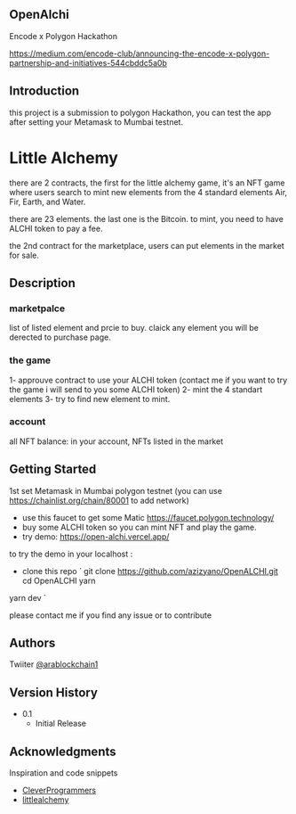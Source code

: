 
## OpenAlchi 

Encode x Polygon Hackathon 

https://medium.com/encode-club/announcing-the-encode-x-polygon-partnership-and-initiatives-544cbddc5a0b

## Introduction

this project is a submission to polygon Hackathon, you can test the app after setting your Metamask to Mumbai testnet. 

# Little Alchemy


there are 2 contracts, the first for the little alchemy game, it's an NFT game where users search to mint new elements
from the 4 standard elements Air, Fir, Earth, and Water.

there are 23 elements. the last one is the Bitcoin.
to mint, you need to have ALCHI token to pay a fee.

the 2nd contract for the marketplace, users can put elements in the market for sale. 

## Description

### marketpalce
list of listed element and prcie to buy. claick any element you will be derected to purchase page.

### the game
1- approuve contract to use your ALCHI token (contact me if you want to try the game i will send to you some ALCHI token)
2- mint the 4 standart elements
3- try to find new element to mint.

### account
all NFT balance: in your account, NFTs listed in the market

## Getting Started

1st set Metamask in Mumbai polygon testnet (you can use https://chainlist.org/chain/80001 to add network)

- use this faucet to get some Matic https://faucet.polygon.technology/
- buy some ALCHI token so you can mint NFT and play the game.
- try demo: https://open-alchi.vercel.app/

to try the demo in your localhost :
- clone this repo 
`
git clone https://github.com/azizyano/OpenALCHI.git
cd OpenALCHI 
yarn

yarn dev
`


please contact me if you find any issue or to contribute 

## Authors

Twiiter
[@arablockchain1](https://twitter.com/arablockchain1)

## Version History

* 0.1
    * Initial Release


## Acknowledgments

Inspiration and  code snippets 
* [CleverProgrammers](https://github.com/CleverProgrammers/opensea-blockchain-youtube)
* [littlealchemy](https://littlealchemy.com/)
